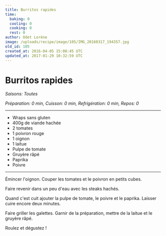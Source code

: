 ```yaml
---
title: Burritos rapides
time:
  baking: 0
  cooling: 0
  cooking: 0
  rest: 0
author: Odet Lorène
image: /uploads/recipe/image/105/IMG_20160317_194357.jpg
old_id: 105
created_at: 2016-04-05 15:08:45 UTC
updated_at: 2017-01-29 10:32:59 UTC
---
```


# Burritos rapides



*Saisons: Toutes*

*Préparation: 0 min, Cuisson: 0 min, Refrigération: 0 min, Repos: 0*

---

- Wraps sans gluten
- 400g de viande hachée
- 2 tomates
- 1 poivron rouge
- 1 oignon
- 1 laitue
- Pulpe de tomate
- Gruyère râpé
- Paprika
- Poivre

---

Émincer l'oignon. Couper les tomates et le poivron en petits cubes. 

Faire revenir dans un peu d'eau avec les steaks hachés.

Quand c'est cuit ajouter la pulpe de tomate, le poivre et le paprika. Laisser cuire encore deux minutes.

Faire griller les galettes. Garnir de la préparation, mettre de la laitue et le gruyère râpé.

Roulez et dégustez ! 

